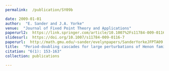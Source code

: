 ```yaml
---
permalink:  /publication/SY09b

date: 2009-01-01
author:  "E. Sander and J.A. Yorke"
venue:  "Journal of Fixed Point Theory and Applications"
paperurl2:  https://link.springer.com/article/10.1007%2Fs11784-009-0116-7
slidesurl:  https://doi.org/10.1007/s11784-009-0116-7
paperurl:  http://math.gmu.edu/~sander/evelynpapers/SanderYorkeJFPTA09.pdf
title:  "Period-doubling cascades for large perturbations of Henon families"
citation: "6(1): 153-163"
collection: publications

---
```


